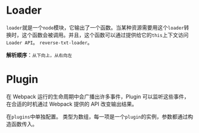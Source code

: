 # Loader

`loader`就是一个`node`模块，它输出了一个函数。当某种资源需要用这个`loader`转换时，这个函数会被调用。并且，这个函数可以通过提供给它的`this`上下文访问`Loader API`。 `reverse-txt-loader`。

**解析顺序**：`从下向上，从右向左`



# Plugin

 在 Webpack 运行的生命周期中会广播出许多事件，Plugin 可以监听这些事件，在合适的时机通过 Webpack 提供的 API 改变输出结果。

在`plugins`中单独配置。 类型为数组，每一项是一个`plugin`的实例，参数都通过构造函数传入。
